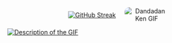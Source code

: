 <div align="center" style="display: flex; justify-content: center; align-items: center; gap: 20px; flex-wrap: wrap;">
<a href="https://git.io/streak-stats"><img src="https://streak-stats.demolab.com?user=BryanLomerio&theme=midnight-purple&short_numbers=true" alt="GitHub Streak" /></a>
  <img src="https://media1.tenor.com/m/fw-MBeOxEUEAAAAC/dandadan-ken.gif" alt="Dandadan Ken GIF" style="max-width: 100px; border-radius: 10px;" />
</div>

[![Description of the GIF](https://images-wixmp-ed30a86b8c4ca887773594c2.wixmp.com/f/5bf98764-20b0-444c-a3cc-ad6985aeba5c/diadvj0-97a55a1e-86da-4a40-9b99-5ef8a008824a.gif)](https://images-wixmp-ed30a86b8c4ca887773594c2.wixmp.com/f/5bf98764-20b0-444c-a3cc-ad6985aeba5c/diadvj0-97a55a1e-86da-4a40-9b99-5ef8a008824a.gif
)
